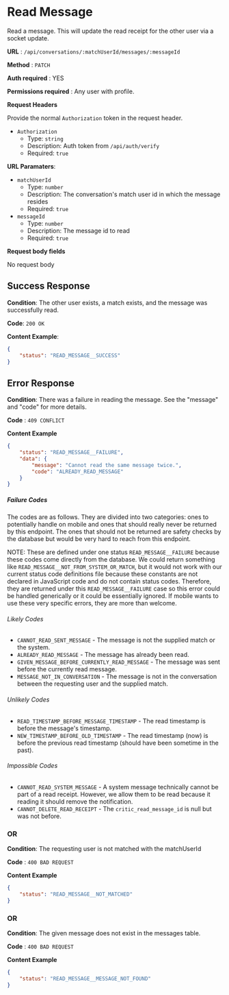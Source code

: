 # Read Message

Read a message. This will update the read receipt for the other user via a socket update.

**URL** : `/api/conversations/:matchUserId/messages/:messageId`

**Method** : `PATCH`

**Auth required** : YES

**Permissions required** : Any user with profile.

**Request Headers**

Provide the normal `Authorization` token in the request header.

* `Authorization`
  * Type: `string`
  * Description: Auth token from `/api/auth/verify`
  * Required: `true`

**URL Paramaters**:
* `matchUserId`
  * Type: `number`
  * Description: The conversation's match user id in which the message resides
  * Required: `true`
* `messageId`
  * Type: `number`
  * Description: The message id to read
  * Required: `true`

**Request body fields**

No request body

## Success Response

**Condition**: The other user exists, a match exists, and the message was successfully read.

**Code**: `200 OK`

**Content Example**:

```json
{
    "status": "READ_MESSAGE__SUCCESS"
}
```

## Error Response

**Condition**: There was a failure in reading the message. See the "message" and "code" for more details.

**Code** : `409 CONFLICT`

**Content Example**

```json
{
    "status": "READ_MESSAGE__FAILURE",
    "data": {
        "message": "Cannot read the same message twice.",
        "code": "ALREADY_READ_MESSAGE"
    }
}
```

##### Failure Codes
The codes are as follows. They are divided into two categories: ones to potentially handle on mobile and ones that should really never be returned by this endpoint. The ones that should not be returned are safety checks by the database but would be very hard to reach from this endpoint.

NOTE: These are defined under one status `READ_MESSAGE__FAILURE` because these codes come directly from the database. We could return something like `READ_MESSAGE__NOT_FROM_SYSTEM_OR_MATCH`, but it would not work with our current status code definitions file because these constants are not declared in JavaScript code and do not contain status codes. Therefore, they are returned under this `READ_MESSAGE__FAILURE` case so this error could be handled generically or it could be essentially ignored. If mobile wants to use these very specific errors, they are more than welcome.

###### Likely Codes
  - `CANNOT_READ_SENT_MESSAGE` - The message is not the supplied match or the system.
  - `ALREADY_READ_MESSAGE` - The message has already been read.
  - `GIVEN_MESSAGE_BEFORE_CURRENTLY_READ_MESSAGE` - The message was sent before the currently read message.
  - `MESSAGE_NOT_IN_CONVERSATION` - The message is not in the conversation between the requesting user and the supplied match.

###### Unlikely Codes
  - `READ_TIMESTAMP_BEFORE_MESSAGE_TIMESTAMP` - The read timestamp is before the message's timestamp.
  - `NEW_TIMESTAMP_BEFORE_OLD_TIMESTAMP` - The read timestamp (now) is before the previous read timestamp (should have been sometime in the past).

###### Impossible Codes
 - `CANNOT_READ_SYSTEM_MESSAGE` - A system message technically cannot be part of a read receipt. However, we allow them to be read because it reading it should remove the notification.
 - `CANNOT_DELETE_READ_RECEIPT` - The `critic_read_message_id` is null but was not before.

### OR

**Condition**: The requesting user is not matched with the matchUserId

**Code** : `400 BAD REQUEST`

**Content Example**

```json
{
    "status": "READ_MESSAGE__NOT_MATCHED"
}
```

### OR

**Condition**: The given message does not exist in the messages table.

**Code** : `400 BAD REQUEST`

**Content Example**

```json
{
    "status": "READ_MESSAGE__MESSAGE_NOT_FOUND"
}
```
